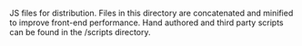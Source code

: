 JS files for distribution.  Files in this directory are concatenated and minified to improve front-end performance.  Hand authored and third party scripts can be found in the /scripts directory.

